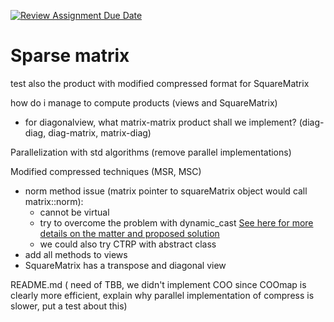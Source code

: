[![Review Assignment Due Date](https://classroom.github.com/assets/deadline-readme-button-22041afd0340ce965d47ae6ef1cefeee28c7c493a6346c4f15d667ab976d596c.svg)](https://classroom.github.com/a/HlQKP7Zu)

# Sparse matrix 

test also the product with modified compressed format for SquareMatrix

how do i manage to compute products (views and SquareMatrix)
- for diagonalview, what matrix-matrix product shall we implement? (diag-diag, diag-matrix, matrix-diag)

Parallelization with std algorithms (remove parallel implementations)

Modified compressed techniques (MSR, MSC)
- norm method issue (matrix pointer to squareMatrix object would call matrix::norm):
    - cannot be virtual
    - try to overcome the problem with dynamic_cast
    [See here for more details on the matter and proposed solution](https://chatgpt.com/share/680cae04-c850-800c-b63c-dece2a3d7728)
    - we could also try CTRP with abstract class
- add all methods to views
- SquareMatrix has a transpose and diagonal view
  
README.md (
    need of TBB, 
    we didn't implement COO since COOmap is clearly more efficient, 
    explain why parallel implementation of compress is slower, put a test about this)